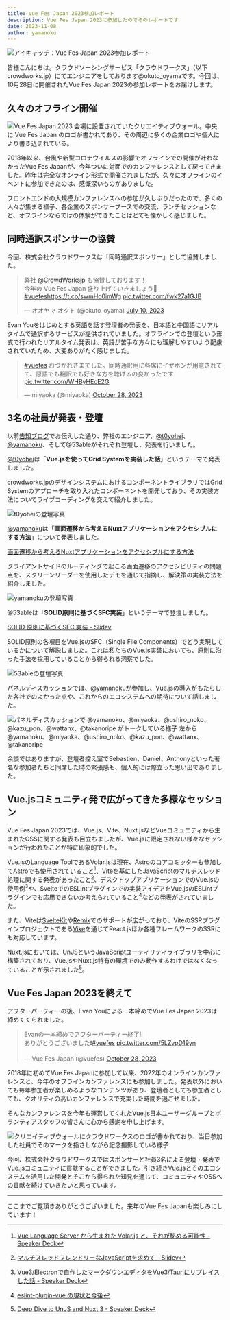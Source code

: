 ```yaml
---
title: Vue Fes Japan 2023参加レポート
description: Vue Fes Japan 2023に参加したのでそのレポートです
date: 2023-11-08
author: yamanoku
---
```


![アイキャッチ：Vue Fes Japan 2023参加レポート](https://i.gyazo.com/d22435033324a84104b87b39eec5d68b.png)

皆様こんにちは。クラウドソーシングサービス「クラウドワークス」（以下crowdworks.jp）にてエンジニアをしております@okuto_oyamaです。今回は、10月28日に開催されたVue Fes Japan 2023の参加レポートをお届けします。

## 久々のオフライン開催

![Vue Fes Japan 2023 会場に設置されていたクリエイティブウォール。中央に Vue Fes Japan のロゴが書かれてあり、その周辺に多くの企業ロゴや個人により書き込まれている。](https://i.gyazo.com/4a310389005f11cd89d1da79eab7191b.png)

2018年以来、台風や新型コロナウイルスの影響でオフラインでの開催が叶わなかったVue Fes Japanが、今年ついに対面でのカンファレンスとして戻ってきました。昨年は完全なオンライン形式で開催されましたが、久々にオフラインのイベントに参加できたのは、感慨深いものがありました。

フロントエンドの大規模カンファレンスへの参加が久しぶりだったので、多くの人々が集まる様子、各企業のスポンサーブースでの交流、ランチセッションなど、オフラインならではの体験ができたことはとても懐かしく感じました。

## 同時通訳スポンサーの協賛

今回、株式会社クラウドワークスは「同時通訳スポンサー」として協賛しました。

<blockquote class="twitter-tweet"><p lang="ja" dir="ltr">弊社 <a href="https://twitter.com/CrowdWorksjp?ref_src=twsrc%5Etfw">@CrowdWorksjp</a> も協賛しております！<br>今年の Vue Fes Japan 盛り上げていきましょう🙌 <a href="https://twitter.com/hashtag/vuefes?src=hash&amp;ref_src=twsrc%5Etfw">#vuefes</a><a href="https://t.co/swmHo0imWg">https://t.co/swmHo0imWg</a> <a href="https://t.co/fwk27a1GJB">pic.twitter.com/fwk27a1GJB</a></p>&mdash; オオヤマ オクト (@okuto_oyama) <a href="https://twitter.com/okuto_oyama/status/1678266941491019777?ref_src=twsrc%5Etfw">July 10, 2023</a></blockquote> <script async src="https://platform.twitter.com/widgets.js" charset="utf-8"></script>

Evan Youをはじめとする英語を話す登壇者の発表を、日本語と中国語にリアルタイムで通訳するサービスが提供されていました。オフラインでの登壇という形式で行われたリアルタイム発表は、英語が苦手な方々にも理解しやすいよう配慮されていたため、大変ありがたく感じました。

<blockquote class="twitter-tweet"><p lang="ja" dir="ltr"><a href="https://twitter.com/hashtag/vuefes?src=hash&amp;ref_src=twsrc%5Etfw">#vuefes</a> おつかれさまでした。同時通訳用に各席にイヤホンが用意されてて、原語でも翻訳でも好きな方を聴けるの良かったです <a href="https://t.co/WHByHEcE2G">pic.twitter.com/WHByHEcE2G</a></p>&mdash; miyaoka (@miyaoka) <a href="https://twitter.com/miyaoka/status/1718246509731532879?ref_src=twsrc%5Etfw">October 28, 2023</a></blockquote> <script async src="https://platform.twitter.com/widgets.js" charset="utf-8"></script>

## 3名の社員が発表・登壇

以前[告知ブログ](./give-a-talk-vue-fes-japan-2023)でお伝えした通り、弊社のエンジニア、[@t0yohei](https://twitter.com/t0yohei)、[@yamanoku](https://twitter.com/yamanoku)、そして@53ableがそれぞれ登壇し、発表を行いました。

[@t0yohei](https://twitter.com/t0yohei)は「**Vue.jsを使ってGrid Systemを実装した話**」というテーマで発表しました。

<script defer class="speakerdeck-embed" data-id="9da16dc65b184a7b9a06e3aca4c0e4f7" data-ratio="1.7772511848341233" src="//speakerdeck.com/assets/embed.js"></script>

crowdworks.jpのデザインシステムにおけるコンポーネントライブラリではGrid Systemのアプローチを取り入れたコンポーネントを開発しており、その実装方法についてライブコーディングを交えて紹介しました。

![t0yoheiの登壇写真](https://i.gyazo.com/b0769b873a0508b768d8939a2eba8125.png)

[@yamanoku](https://twitter.com/yamanoku)は「**画面遷移から考えるNuxtアプリケーションをアクセシブルにする方法**」について発表しました。

[画面遷移から考えるNuxtアプリケーションをアクセシブルにする方法](https://yamanoku.net/vuefes-japan-2023/ja/)

クライアントサイドのルーティングで起こる画面遷移のアクセシビリティの問題点を、スクリーンリーダーを使用したデモを通じて指摘し、解決策の実装方法を紹介しました。

![yamanokuの登壇写真](https://i.gyazo.com/3f089293825ac225b9f9954e4b96e76d.png)

@53ableは「**SOLID原則に基づくSFC実装**」というテーマで登壇しました。

[SOLID 原則に基づくSFC 実装 - Slidev](https://slides-one.vercel.app/)

SOLID原則の各項目をVue.jsのSFC（Single File Components）でどう実現しているかについて解説しました。これは私たちのVue.js実装においても、原則に沿った手法を採用していることから得られる洞察でした。

![53ableの登壇写真](https://i.gyazo.com/0842bbb80bf053ea42ef96dccdcd02bb.png)

パネルディスカッションでは、[@yamanoku](https://twitter.com/yamanoku)が参加し、Vue.jsの導入がもたらした各社でのよかった点や、これからのエコシステムへの期待について話しました。

![パネルディスカッションで @yamanoku、@miyaoka、@ushiro_noko、@kazu_pon、@wattanx、@takanoripe がトークしている様子
左から @yamanoku、@miyaoka、@ushiro_noko、@kazu_pon、@wattanx、@takanoripe](https://i.gyazo.com/9bb6e5bf201eaf72abd417e617b3061d.png)

余談ではありますが、登壇者控え室でSebastien、Daniel、Anthonyといった著名な参加者たちと同席した時の緊張感も、個人的には際立った思い出でありました。

## Vue.jsコミュニティ発で広がってきた多様なセッション

Vue Fes Japan 2023では、Vue.js、Vite、Nuxt.jsなどVueコミュニティから生まれたOSSに関する発表も目立ちましたが、Vue.jsに限定されない様々なセッションが行われたことが特に印象的でした。

Vue.jsのLanguage ToolであるVolar.jsは現在、Astroのコアコミッターも参加してAstroでも使用されていること[^1]、Viteを基にしたJavaScriptのマルチスレッド処理に関する発表があったこと[^2]、デスクトップアプリケーションでのVue.jsの使用例[^3]や、SvelteでのESLintプラグインでの実装アイデアをVue.jsのESLintプラグインでも応用できないか考えられていること[^4]などの発表がされていました。

また、Viteは[SvelteKit](https://kit.svelte.dev/)や[Remix](https://remix.run/)でのサポートが広がっており、ViteのSSRプラグインプロジェクトである[Vike](https://vite-plugin-ssr.com/vike)を通じてReact.jsほか各種フレームワークのSSRにも対応しています。

Nuxt.jsにおいては、[UnJS](https://github.com/unjs)というJavaScriptユーティリティライブラリを中心に構築されており、Vue.jsやNuxt.js特有の環境でのみ動作するわけではなくなっていることが示されました[^5]。

## Vue Fes Japan 2023を終えて

アフターパーティーの後、Evan Youによる一本締めでVue Fes Japan 2023は締めくくられました。

<blockquote class="twitter-tweet"><p lang="ja" dir="ltr">Evanの一本締めでアフターパーティー終了‼️<br>ありがとうございました❗️<a href="https://twitter.com/hashtag/vuefes?src=hash&amp;ref_src=twsrc%5Etfw">#vuefes</a> <a href="https://t.co/5LZvpD19yn">pic.twitter.com/5LZvpD19yn</a></p>&mdash; Vue Fes Japan (@vuefes) <a href="https://twitter.com/vuefes/status/1718215053038801142?ref_src=twsrc%5Etfw">October 28, 2023</a></blockquote> <script async src="https://platform.twitter.com/widgets.js" charset="utf-8"></script>

2018年に初めてVue Fes Japanに参加して以来、2022年のオンラインカンファレンスと、今年のオフラインカンファレンスにも参加しました。発表以外においても毎年参加者が楽しめるようなコンテンツがあり、登壇者としても参加者としても、クオリティの高いカンファレンスで充実した時間を過ごせました。

そんなカンファレンスを今年も運営してくれたVue.js日本ユーザーグループとボランティアスタッフの皆さんに心から感謝を申し上げます。

![クリエイティブウォールにクラウドワークスのロゴが書かれており、当日参加した社員でそのマークを指さしながら記念撮影している様子](https://i.gyazo.com/973927111c8fd906e32466266f98b2e8.png)

今回、株式会社クラウドワークスではスポンサーと社員3名による登壇・発表でVue.jsコミュニティに貢献することができました。引き続きVue.jsとそのエコシステムを活用した開発とそこから得られた知見を通じて、コミュニティやOSSへの貢献を続けていきたいと思っています。

---

ここまでご覧頂きありがとうございました。来年のVue Fes Japanも楽しみにしています！

[^1]: [Vue Language Server から生まれた Volar.js と、それが秘める可能性 - Speaker Deck](https://speakerdeck.com/mizdra/vue-language-server-karasheng-mareta-volar-dot-js-to-soregami-meruke-neng-xing)

[^2]: [マルチスレッドフレンドリーなJavaScriptを求めて - Slidev](https://vue-fes-japan-2023-multithread-slide.sapphi.red/)

[^3]: [Vue3/Electronで自作したマークダウンエディタをVue3/Tauriにリプレイスした話 - Speaker Deck](https://speakerdeck.com/yud0uhu/tauriniripureisusitahua)

[^4]: [eslint-plugin-vue の現状と今後](https://ota-meshi.github.io/vue-fes-japan-2023-slide/)

[^5]: [Deep Dive to UnJS and Nuxt 3 - Speaker Deck](https://speakerdeck.com/nozomuikuta/deep-dive-to-unjs-and-nuxt-3)
